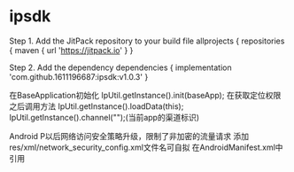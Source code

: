 # ipsdk
Step 1. Add the JitPack repository to your build file
allprojects {
  repositories { maven { url 'https://jitpack.io' }
}

Step 2. Add the dependency
dependencies { implementation 'com.github.1611196687:ipsdk:v1.0.3' }

在BaseApplication初始化
IpUtil.getInstance().init(baseApp);
在获取定位权限之后调用方法
IpUtil.getInstance().loadData(this);
IpUtil.getInstance().channel("");(当前app的渠道标识)

Android P以后网络访问安全策略升级，限制了非加密的流量请求
添加res/xml/network_security_config.xml文件名可自拟
在AndroidManifest.xml中引用

